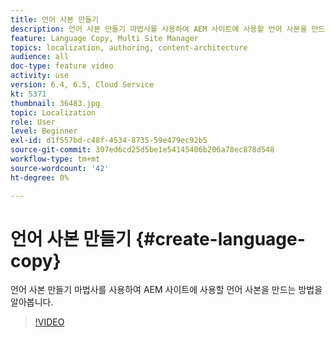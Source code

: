 ```yaml
---
title: 언어 사본 만들기
description: 언어 사본 만들기 마법사를 사용하여 AEM 사이트에 사용할 언어 사본을 만드는 방법을 알아봅니다.
feature: Language Copy, Multi Site Manager
topics: localization, authoring, content-architecture
audience: all
doc-type: feature video
activity: use
version: 6.4, 6.5, Cloud Service
kt: 5371
thumbnail: 36483.jpg
topic: Localization
role: User
level: Beginner
exl-id: d1f557bd-c48f-4534-8735-59e479ec92b5
source-git-commit: 307ed6cd25d5be1e54145406b206a78ec878d548
workflow-type: tm+mt
source-wordcount: '42'
ht-degree: 0%

---
```


# 언어 사본 만들기 {#create-language-copy}

언어 사본 만들기 마법사를 사용하여 AEM 사이트에 사용할 언어 사본을 만드는 방법을 알아봅니다.

>[!VIDEO](https://video.tv.adobe.com/v/36483?quality=12&learn=on)
